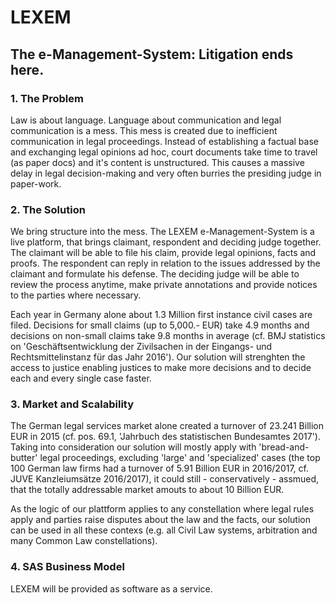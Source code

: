# LEXEM
## The e-Management-System: Litigation ends here.
### 1. The Problem
Law is about language. Language about communication and legal communication is a mess. This mess is created due to inefficient communication in legal proceedings. Instead of establishing a factual base and exchanging legal opinions ad hoc, court documents take time to travel (as paper docs) and it's content is unstructured. This causes a massive delay in legal decision-making and very often burries the presiding judge in paper-work.
### 2. The Solution
We bring structure into the mess. The LEXEM e-Management-System is a live platform, that brings claimant, respondent and deciding judge together. The claimant will be able to file his claim, provide legal opinions, facts and proofs. The respondent can reply in relation to the issues addressed by the claimant and formulate his defense. The deciding judge will be able to review the process anytime, make private annotations and provide notices to the parties where necessary.

Each year in Germany alone about 1.3 Million first instance civil cases are filed. Decisions for small claims (up to 5,000.- EUR) take 4.9 months and decisions on non-small claims take 9.8 months in average (cf. BMJ statistics on 'Geschäftsentwicklung der Zivilsachen in der Eingangs- und Rechtsmittelinstanz für das Jahr 2016'). Our solution will strenghten the access to justice enabling justices to make more decisions and to decide each and every single case faster.
### 3. Market and Scalability
The German legal services market alone created a turnover of 23.241 Billion EUR in 2015 (cf. pos. 69.1, 'Jahrbuch des statistischen Bundesamtes 2017'). Taking into consideration our solution will mostly apply with 'bread-and-butter' legal proceedings, excluding 'large' and 'specialized' cases (the top 100 German law firms had a turnover of 5.91 Billion EUR in 2016/2017, cf. JUVE Kanzleiumsätze 2016/2017), it could still - conservatively - assmued, that the totally addressable market amouts to about 10 Billion EUR.


As the logic of our plattform applies to any constellation where legal rules apply and parties raise disputes about the law and the facts, our solution can be used in all these contexs (e.g. all Civil Law systems, arbitration and many Common Law constellations).
### 4. SAS Business Model
LEXEM will be provided as software as a service.
